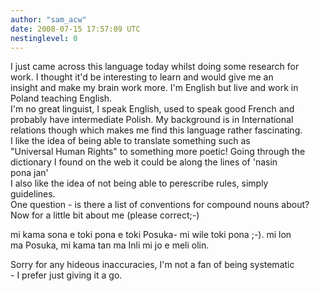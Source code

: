 ```yaml
---
author: "sam_acw"
date: 2008-07-15 17:57:09 UTC
nestinglevel: 0
---
```

I just came across this language today whilst doing some research for  
work. I thought it'd be interesting to learn and would give me an  
insight and make my brain work more. I'm English but live and work in  
Poland teaching English.  
I'm no great linguist, I speak English, used to speak good French and  
probably have intermediate Polish. My background is in International  
relations though which makes me find this language rather fascinating.  
I like the idea of being able to translate something such as  
"Universal Human Rights" to something more poetic! Going through the  
dictionary I found on the web it could be along the lines of 'nasin  
pona jan'  
I also like the idea of not being able to perescribe rules, simply  
guidelines.  
One question - is there a list of conventions for compound nouns about?  
Now for a little bit about me (please correct;-)  
  
mi kama sona e toki pona e toki Posuka- mi wile toki pona ;-). mi lon  
ma Posuka, mi kama tan ma Inli mi jo e meli olin.  
  
Sorry for any hideous inaccuracies, I'm not a fan of being systematic  
\- I prefer just giving it a go.